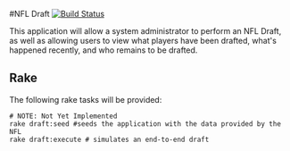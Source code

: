 #NFL Draft [![Build Status](https://travis-ci.org/DVG/bradley_nfldraft.png?branch=master)](https://travis-ci.org/DVG/bradley_nfldraft)

This application will allow a system administrator to perform an NFL Draft, as well as allowing users to view what players have been drafted, what's happened recently, and who remains to be drafted.

## Rake

The following rake tasks will be provided:

```
# NOTE: Not Yet Implemented
rake draft:seed #seeds the application with the data provided by the NFL
rake draft:execute # simulates an end-to-end draft
```